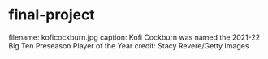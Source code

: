 # final-project

filename: koficockburn.jpg
caption: Kofi Cockburn was named the 2021-22 Big Ten Preseason Player of the Year
credit: Stacy Revere/Getty Images
